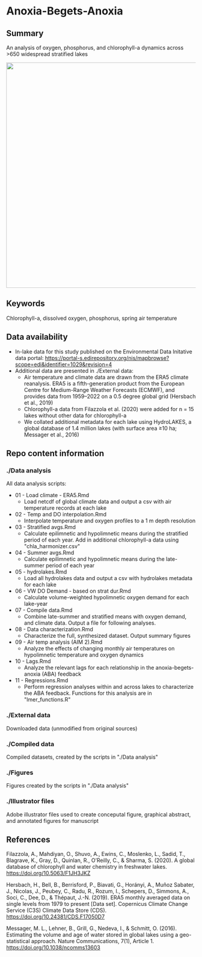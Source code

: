 # Anoxia-Begets-Anoxia

## Summary

An analysis of oxygen, phosphorus, and chlorophyll-a dynamics across >650 widespread stratified lakes

<img src="https://github.com/abbylewis/Anoxia-Begets-Anoxia/assets/51751937/5df6c358-86c7-4ee0-8e0d-5aeb0eb6faf0" width = "600">

## Keywords

Chlorophyll-a, dissolved oxygen, phosphorus, spring air temperature

## Data availability

* In-lake data for this study published on the Environmental Data Initative data portal: https://portal-s.edirepository.org/nis/mapbrowse?scope=edi&identifier=1029&revision=4
* Additional data are presented in ./External data:
    * Air temperature and climate data are drawn from the ERA5 climate reanalysis. ERA5 is a fifth-generation product from the European Centre for Medium-Range Weather Forecasts (ECMWF), and provides data from 1959–2022 on a 0.5 degree global grid (Hersbach et al., 2019)
    * Chlorophyll-a data from Filazzola et al. (2020) were added for n = 15 lakes without other data for chlorophyll-a
    *  We collated additional metadata for each lake using HydroLAKES, a global database of 1.4 million lakes (with surface area ≥10 ha; Messager et al., 2016)

## Repo content information

### ./Data analysis

All data analysis scripts:
* 01 - Load climate - ERA5.Rmd
    * Load netcdf of global climate data and output a csv with air temperature records at each lake
* 02 - Temp and DO interpolation.Rmd
    * Interpolate temperature and oxygen profiles to a 1 m depth resolution
* 03 - Stratified avgs.Rmd
    * Calculate epilimnetic and hypolimnetic means during the stratified period of each year. Add in additional chlorophyll-a data using "chla_harmonizer.csv"
* 04 - Summer avgs.Rmd
    * Calculate epilimnetic and hypolimnetic means during the late-summer period of each year
* 05 - hydrolakes.Rmd
    * Load all hydrolakes data and output a csv with hydrolakes metadata for each lake
* 06 - VW DO Demand - based on strat dur.Rmd
    * Calculate volume-weighted hypolimnetic oxygen demand for each lake-year
* 07 - Compile data.Rmd
    * Combine late-summer and stratified means with oxygen demand, and climate data. Output a file for following analyses.
* 08 - Data characterization.Rmd
    * Characterize the full, synthesized dataset. Output summary figures
* 09 - Air temp analysis (AIM 2).Rmd
    * Analyze the effects of changing monthly air temperatures on hypolimnetic temperature and oxygen dynamics
* 10 - Lags.Rmd
    * Analyze the relevant lags for each relationship in the anoxia-begets-anoxia (ABA) feedback
* 11 - Regressions.Rmd
    * Perform regression analyses within and across lakes to characterize the ABA feedback. Functions for this analysis are in "lmer_functions.R"

### ./External data

Downloaded data (unmodified from original sources)

### ./Compiled data

Compiled datasets, created by the scripts in "./Data analysis"

### ./Figures

Figures created by the scripts in "./Data analysis"

### ./Illustrator files

Adobe illustrator files used to create conceputal figure, graphical abstract, and annotated figures for manuscript

## References

Filazzola, A., Mahdiyan, O., Shuvo, A., Ewins, C., Moslenko, L., Sadid, T., Blagrave, K., Gray, D., Quinlan, R., O’Reilly, C., & Sharma, S. (2020). A global database of chlorophyll and water chemistry in freshwater lakes. https://doi.org/10.5063/F1JH3JKZ

Hersbach, H., Bell, B., Berrisford, P., Biavati, G., Horányi, A., Muñoz Sabater, J., Nicolas, J., Peubey, C., Radu, R., Rozum, I., Schepers, D., Simmons, A., Soci, C., Dee, D., & Thépaut, J.-N. (2019). ERA5 monthly averaged data on single levels from 1979 to present [Data set]. Copernicus Climate Change Service (C3S) Climate Data Store (CDS). https://doi.org/10.24381/CDS.F17050D7

Messager, M. L., Lehner, B., Grill, G., Nedeva, I., & Schmitt, O. (2016). Estimating the volume and age of water stored in global lakes using a geo-statistical approach. Nature Communications, 7(1), Article 1. https://doi.org/10.1038/ncomms13603
